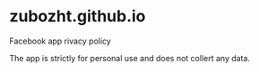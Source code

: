 # zubozht.github.io
Facebook app rivacy policy

The app is strictly for personal use and does not collert any data.

